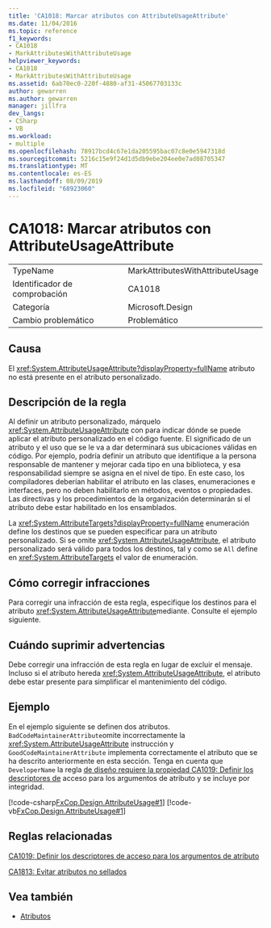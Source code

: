 ```yaml
---
title: 'CA1018: Marcar atributos con AttributeUsageAttribute'
ms.date: 11/04/2016
ms.topic: reference
f1_keywords:
- CA1018
- MarkAttributesWithAttributeUsage
helpviewer_keywords:
- CA1018
- MarkAttributesWithAttributeUsage
ms.assetid: 6ab70ec0-220f-4880-af31-45067703133c
author: gewarren
ms.author: gewarren
manager: jillfra
dev_langs:
- CSharp
- VB
ms.workload:
- multiple
ms.openlocfilehash: 78917bcd4c67e1da205595bac07c8e0e5947318d
ms.sourcegitcommit: 5216c15e9f24d1d5db9ebe204ee0e7ad08705347
ms.translationtype: MT
ms.contentlocale: es-ES
ms.lasthandoff: 08/09/2019
ms.locfileid: "68923060"
---
```

# <a name="ca1018-mark-attributes-with-attributeusageattribute"></a>CA1018: Marcar atributos con AttributeUsageAttribute

|||
|-|-|
|TypeName|MarkAttributesWithAttributeUsage|
|Identificador de comprobación|CA1018|
|Categoría|Microsoft.Design|
|Cambio problemático|Problemático|

## <a name="cause"></a>Causa
El <xref:System.AttributeUsageAttribute?displayProperty=fullName> atributo no está presente en el atributo personalizado.

## <a name="rule-description"></a>Descripción de la regla
Al definir un atributo personalizado, márquelo <xref:System.AttributeUsageAttribute> con para indicar dónde se puede aplicar el atributo personalizado en el código fuente. El significado de un atributo y el uso que se le va a dar determinará sus ubicaciones válidas en código. Por ejemplo, podría definir un atributo que identifique a la persona responsable de mantener y mejorar cada tipo en una biblioteca, y esa responsabilidad siempre se asigna en el nivel de tipo. En este caso, los compiladores deberían habilitar el atributo en las clases, enumeraciones e interfaces, pero no deben habilitarlo en métodos, eventos o propiedades. Las directivas y los procedimientos de la organización determinarán si el atributo debe estar habilitado en los ensamblados.

La <xref:System.AttributeTargets?displayProperty=fullName> enumeración define los destinos que se pueden especificar para un atributo personalizado. Si se omite <xref:System.AttributeUsageAttribute>, el atributo personalizado será válido para todos los destinos, tal y como se `All` define en <xref:System.AttributeTargets> el valor de enumeración.

## <a name="how-to-fix-violations"></a>Cómo corregir infracciones
Para corregir una infracción de esta regla, especifique los destinos para el atributo <xref:System.AttributeUsageAttribute>mediante. Consulte el ejemplo siguiente.

## <a name="when-to-suppress-warnings"></a>Cuándo suprimir advertencias
Debe corregir una infracción de esta regla en lugar de excluir el mensaje. Incluso si el atributo hereda <xref:System.AttributeUsageAttribute>, el atributo debe estar presente para simplificar el mantenimiento del código.

## <a name="example"></a>Ejemplo
En el ejemplo siguiente se definen dos atributos. `BadCodeMaintainerAttribute`omite incorrectamente la <xref:System.AttributeUsageAttribute> instrucción y `GoodCodeMaintainerAttribute` implementa correctamente el atributo que se ha descrito anteriormente en esta sección. Tenga en cuenta que `DeveloperName` la regla [de diseño requiere la propiedad CA1019: Definir los descriptores de](../code-quality/ca1019-define-accessors-for-attribute-arguments.md) acceso para los argumentos de atributo y se incluye por integridad.

[!code-csharp[FxCop.Design.AttributeUsage#1](../code-quality/codesnippet/CSharp/ca1018-mark-attributes-with-attributeusageattribute_1.cs)]
[!code-vb[FxCop.Design.AttributeUsage#1](../code-quality/codesnippet/VisualBasic/ca1018-mark-attributes-with-attributeusageattribute_1.vb)]

## <a name="related-rules"></a>Reglas relacionadas
[CA1019: Definir los descriptores de acceso para los argumentos de atributo](../code-quality/ca1019-define-accessors-for-attribute-arguments.md)

[CA1813: Evitar atributos no sellados](../code-quality/ca1813-avoid-unsealed-attributes.md)

## <a name="see-also"></a>Vea también

- [Atributos](/dotnet/standard/design-guidelines/attributes)
